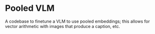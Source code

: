 # Pooled VLM

A codebase to finetune a VLM to use pooled embeddings; this allows for vector arithmetic with images that produce a caption, etc.
